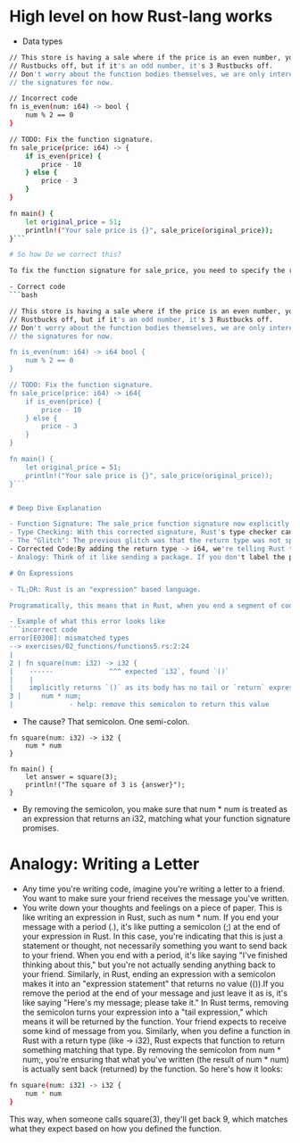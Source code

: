 # High level on how Rust-lang works
- Data types
```bash
// This store is having a sale where if the price is an even number, you get 10
// Rustbucks off, but if it's an odd number, it's 3 Rustbucks off.
// Don't worry about the function bodies themselves, we are only interested in
// the signatures for now.
```

```bash
// Incorrect code
fn is_even(num: i64) -> bool {
    num % 2 == 0
}

// TODO: Fix the function signature.
fn sale_price(price: i64) -> {
    if is_even(price) {
        price - 10
    } else {
        price - 3
    }
}

fn main() {
    let original_price = 51;
    println!("Your sale price is {}", sale_price(original_price));
}```

# So how Do we correct this?

To fix the function signature for sale_price, you need to specify the return type. In this case, since the function returns a value of type i64, you should add -> i64 to the function signature.

- Correct code 
```bash

// This store is having a sale where if the price is an even number, you get 10
// Rustbucks off, but if it's an odd number, it's 3 Rustbucks off.
// Don't worry about the function bodies themselves, we are only interested in
// the signatures for now.

fn is_even(num: i64) -> i64 bool {
    num % 2 == 0
}

// TODO: Fix the function signature.
fn sale_price(price: i64) -> i64{
    if is_even(price) {
        price - 10
    } else {
        price - 3
    }
}

fn main() {
    let original_price = 51;
    println!("Your sale price is {}", sale_price(original_price));
}```


# Deep Dive Explanation

- Function Signature: The sale_price function signature now explicitly states that it takes an i64 as input and returns an i64 as output.
- Type Checking: With this corrected signature, Rust's type checker can verify that the function is being used correctly, i.e., it's being passed an i64 value and returning an i64 value.
- The "Glitch": The previous glitch was that the return type was not specified, which meant that Rust didn't know what type of value to expect from the function. This caused a compilation error.
- Corrected Code:By adding the return type -> i64, we're telling Rust that the function returns a signed 64-bit integer, which allows the code to compile correctly.
- Analogy: Think of it like sending a package. If you don't label the package with the correct address, the postal service won't know where to deliver it. Similarly, if you don't specify the return type of a function, Rust won't know what type of value to expect, and it will raise an error.

# On Expressions

- TL;DR: Rust is an "expression" based language. 

Programatically, this means that in Rust, when you end a segment of code with a semicolon (;), it becomes a "statement" that does not return any value (i.e., it returns ()). This is known as an "expression statement." However, if you remove the semicolon, the expression becomes a "tail expression," which means it will be returned by the function.

- Example of what this error looks like
```incorrect code
error[E0308]: mismatched types
--> exercises/02_functions/functions5.rs:2:24
|
2 | fn square(num: i32) -> i32 {
|    ------              ^^^ expected `i32`, found `()`
|    |
|    implicitly returns `()` as its body has no tail or `return` expression
3 |     num * num;
|              - help: remove this semicolon to return this value
```

- The cause? That semicolon. One semi-colon.

```Corrected code
fn square(num: i32) -> i32 {
    num * num
}

fn main() {
    let answer = square(3);
    println!("The square of 3 is {answer}");
}
```

- By removing the semicolon, you make sure that num * num is treated as an expression that returns an i32, matching what your function signature promises.

# Analogy: Writing a Letter
- Any time you're writing code, imagine you're writing a letter to a friend. You want to make sure your friend receives the message you've written.
- You write down your thoughts and feelings on a piece of paper. This is like writing an expression in Rust, such as num * num. If you end your message with a period (.), it's like putting a semicolon (;) at the end of your expression in Rust.
In this case, you're indicating that this is just a statement or thought, not necessarily something you want to send back to your friend. When you end with a period, it's like saying "I've finished thinking about this," but you're not actually sending anything back to your friend.
Similarly, in Rust, ending an expression with a semicolon makes it into an "expression statement" that returns no value (()).If you remove the period at the end of your message and just leave it as is, it's like saying "Here's my message; please take it."
In Rust terms, removing the semicolon turns your expression into a "tail expression," which means it will be returned by the function. Your friend expects to receive some kind of message from you.
Similarly, when you define a function in Rust with a return type (like -> i32), Rust expects that function to return something matching that type. By removing the semicolon from num * num;, you're ensuring that what you've written (the result of num * num) is actually sent back (returned) by the function.
So here's how it looks:
```bash
fn square(num: i32) -> i32 {
    num * num
}
```
This way, when someone calls square(3), they'll get back 9, which matches what they expect based on how you defined the function.

